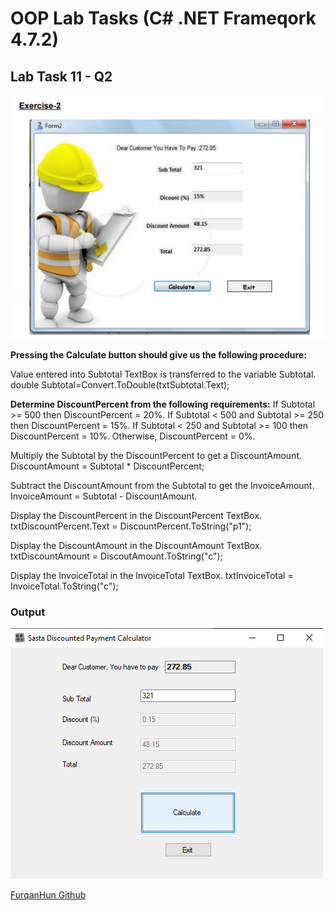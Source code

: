 # OOP Lab Tasks (C# .NET Frameqork 4.7.2)

## Lab Task 11 - Q2

![L11-2-Q](../../Assets/L11-2-Q.png)

**Pressing the Calculate button should give us the following procedure:**

Value entered into Subtotal TextBox is transferred to the variable Subtotal.
double Subtotal=Convert.ToDouble(txtSubtotal.Text);

**Determine DiscountPercent from the following requirements:**
If Subtotal >= 500 then DiscountPercent = 20%.
If Subtotal < 500 and Subtotal >= 250 then DiscountPercent = 15%.
If Subtotal < 250 and Subtotal >= 100 then DiscountPercent = 10%.
Otherwise, DiscountPercent = 0%.

Multiply the Subtotal by the DiscountPercent to get a DiscountAmount.
DiscountAmount = Subtotal * DiscountPercent;

Subtract the DiscountAmount from the Subtotal to get the InvoiceAmount.
InvoiceAmount = Subtotal - DiscountAmount.

Display the DiscountPercent in the DiscountPercent TextBox.
txtDiscountPercent.Text = DiscountPercent.ToString("p1");

Display the DiscountAmount in the DiscountAmount TextBox.
txtDiscountAmount = DiscoutAmount.ToString("c");

Display the InvoiceTotal in the InvoiceTotal TextBox.
txtInvoiceTotal = InvoiceTotal.ToString("c");

### Output

![L11-2](../../Assets/L11-2.png)

[FurqanHun Github](https://github.com/FurqanHun)